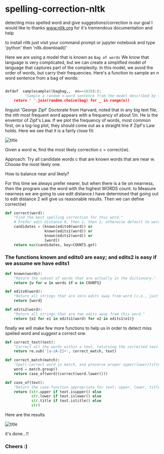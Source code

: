 # spelling-correction-nltk
detecting miss spelled word and give suggestions/correction is our goal
I would like to thanks www.nltk.org for it's tremendous documentation and help

to install nltk just visit your command prompt or jupyter notebook and type 'python' then 'nltk.download()' 

Here we are using a model that is known as `Bag of words` We know that language is very complicated, but we can create a simplified model of language that captures part of the complexity. In this model, we avoid the order of words, but carry their frequencies. Here's a function to sample an n word sentence from a bag of words:

```python 

defdef  samplesample((bagbag,,  nn==1010):):
         "Sample a random n-word sentence from the model described by the bag of words.""Sample  
    return ' '.join(random.choice(bag) for _ in range(n))
```

linguist 'George Zipf' Doctorate from Harvard, noted that in any big text file, the nth most frequent word appears with a frequency of about 1/n. He is the enventor of Zipf's Law. If we plot the frequency of words, most common first, on a log-log plot, they should come out as a straight line if Zipf's Law holds. Here we see that it is a fairly close fit:

![title](https://github.com/nirajdevpandey/spelling-correction-nltk/blob/master/data/Unbenannt.PNG)

Given a word w, find the most likely correction c = correct(w).

Approach: Try all candidate words c that are known words that are near w. Choose the most likely one.

How to balance near and likely?

For this time we always prefer nearer, but when there is a tie on nearness, then the program use the word with the highest WORDS count. to Measure nearness we are going to use edit distance.I have determined that going out to edit distance 2 will give us reasonable results. Then we can define correct(w)

```python
def correct(word):
    "Find the best spelling correction for this word."
    # Prefer edit distance 0, then 1, then 2; otherwise default to word itself.
    candidates = (known(edits0(word)) or 
                  known(edits1(word)) or 
                  known(edits2(word)) or 
                  [word])
    return max(candidates, key=COUNTS.get)
```

### The functions known and edits0 are easy; and edits2 is easy if we assume we have edits1

```python
def known(words):
    "Return the subset of words that are actually in the dictionary."
    return {w for w in words if w in COUNTS}

def edits0(word): 
    "Return all strings that are zero edits away from word (i.e., just word itself)."
    return {word}

def edits2(word):
    "Return all strings that are two edits away from this word."
    return {e2 for e1 in edits1(word) for e2 in edits1(e1)}
```

finally we will make few more functions to help us in order to detect miss spelled word and suggest a correct one. 

```python
def correct_text(text):
    "Correct all the words within a text, returning the corrected text."
    return re.sub('[a-zA-Z]+', correct_match, text)

def correct_match(match):
    "Spell-correct word in match, and preserve proper upper/lower/title case."
    word = match.group()
    return case_of(word)(correct(word.lower()))

def case_of(text):
    "Return the case-function appropriate for text: upper, lower, title, or just str."
    return (str.upper if text.isupper() else
            str.lower if text.islower() else
            str.title if text.istitle() else
            str)
```

Here are the results 

![title](https://github.com/nirajdevpandey/spelling-correction-nltk/blob/master/data/Unbenannt1.PNG)

it's done...!!

### Cheers :) 
